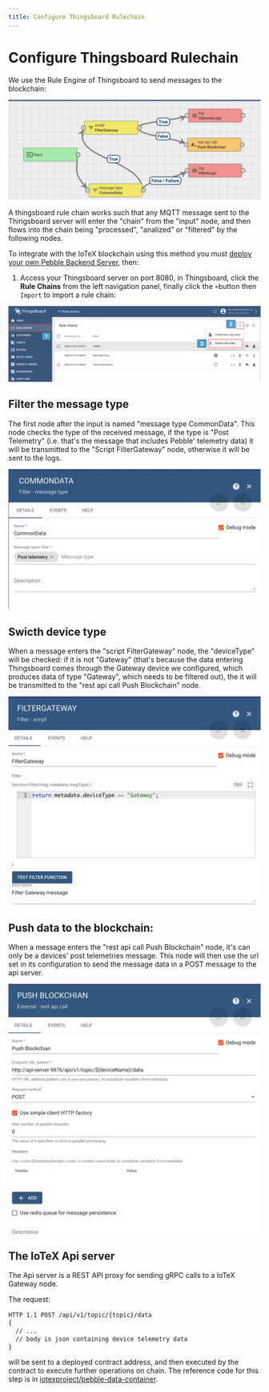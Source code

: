 ```yaml
---
title: Configure Thingsboard Rulechain
---
```


# Configure Thingsboard Rulechain

We use the Rule Engine of Thingsboard to send messages to the blockchain:

![](/img/developer/pebble-backend/thingsboard-rules.jpg)

A thingsboard rule chain works such that any MQTT message sent to the Thingsboard server will enter the "chain" from the "input" node, and then flows into the chain being "processed", "analized" or "filtered" by the following nodes.

To integrate with the IoTeX blockchain using this method you must [deploy your own Pebble Backend Server](pebble-backend-configuration), then:

1. Access your Thingsboard server on port 8080, in Thingsboard, click the **Rule Chains** from the left navigation panel, finally click the `+`button then `Import` to import a rule chain:

![](/img/developer/pebble-blockchain/thingsboard-add-rulechain.png)

## Filter the message type

The first node after the input is named "message type CommonData". This node checks the type of the received message, if the type is "Post Telemetry" (i.e. that's the message that includes Pebble' telemetry data) it will be transmitted to the "Script FilterGateway" node, otherwise it will be sent to the logs.

![](/img/developer/pebble-backend/thingsboard-messageType.jpg)

## Swicth device type

When a message enters the "script FilterGateway" node, the "deviceType" will be checked: if it is not "Gateway" (that's because the data entering Thingsboard comes through the Gateway device we configured, which produces data of type "Gateway", which needs to be filtered out), the it will be transmitted to the "rest api call Push Blockchain" node.

![](/img/developer/pebble-backend/thingsboard-deviceType.jpg)

## Push data to the blockchain:

When a message enters the "rest api call Push Blockchain" node, it's can only be a devices' post telemetries message. This node will then use the url set in its configuration to send the message data in a POST message to the api server.

![](/img/developer/pebble-backend/thingsboard-apiCurl.jpg)

## The IoTeX Api server

The Api server is a REST API proxy for sending gRPC calls to a IoTeX Gateway node.

The request:

```
HTTP 1.1 POST /api/v1/topic/{topic}/data
{
  // ...
  // body is json containing device telemetry data
}
```

will be sent to a deployed contract address, and then executed by the contract to execute further operations on chain. The reference code for this step is in [iotexproject/pebble-data-container](https://github.com/iotexproject/pebble-data-container/blob/master/blockchain/put.go#L68).
